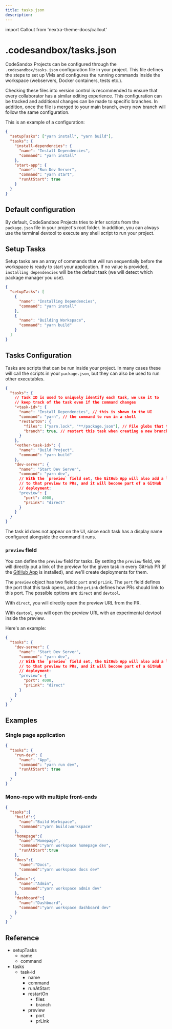 ```yaml
---
title: tasks.json
description:
---
```


import Callout from 'nextra-theme-docs/callout'

# .codesandbox/tasks.json

CodeSandox Projects can be configured through the `.codesandbox/tasks.json` configuration file in your project. This file defines the steps to set up VMs and configures the running commands inside the workspace (webservers, Docker containers, tests etc.).

<Callout emoji="⭑">
Checking these files into version control is recommended to ensure that every collaborator has a similar editing experience. This configuration can be tracked and additional changes can be made to specific branches. In addition, once the file is merged to your main branch, every new branch will follow the same configuration.
</Callout>

This is an example of a configuration:

```json
{
  "setupTasks": ["yarn install", "yarn build"],
  "tasks": {
    "install-dependencies": {
      "name": "Install Dependencies",
      "command": "yarn install"
    },
    "start-app": {
      "name": "Run Dev Server",
      "command": "yarn start",
      "runAtStart": true
    }
  }
}
```

## Default configuration

By default, CodeSandbox Projects tries to infer scripts from the `package.json` file in your project's root folder. In addition, you can always use the terminal devtool to execute any shell script to run your project.

## Setup Tasks

Setup tasks are an array of commands that will run sequentially before the workspace is ready to start your application. If no value is provided, `installing dependencies` will be the default task (we will detect which package manager you use).

```json
{
  "setupTasks": [
    {
      "name": "Installing Dependencies",
      "command": "yarn install"
    },
    {
      "name": "Building Workspace",
      "command": "yarn build"
    }
  ]
}
```

## Tasks Configuration

Tasks are scripts that can be run inside your project. In many cases these will call the scripts in your `package.json`, but they can also be used to run other executables.

```json
{
  "tasks": {
    // Task ID is used to uniquely identify each task, we use it to
    // keep track of the task even if the command changes
    "<task-id>": {
      "name": "Install Dependencies", // this is shown in the UI
      "command": "yarn", // the command to run in a shell
      "restartOn": {
        "files": ["yarn.lock", "**/package.json"], // File globs that trigger this task to restart
        "branch": true, // restart this task when creating a new branch/fork
      }
    },
    "<other-task-id>": {
      "name": "Build Project",
      "command": "yarn build"
    },
    "dev-server": {
      "name": "Start Dev Server",
      "command": "yarn dev",
      // With the `preview` field set, the GitHub App will also add a link
      // to that preview to PRs, and it will become part of a GitHub
      // deployment:
      "preview": {
        "port": 4000,
        "prLink": "direct"
      }
    }
  }
}
```

The task id does not appear on the UI, since each task has a display name configured alongside the command it runs.

### `preview` field

You can define the `preview` field for tasks. By setting the `preview` field, we will directly put a link of the preview for the given task in every GitHub PR (if the [GitHub App](/learn/integrations/github-app) is installed), and we'll create deployments for them.

The `preview` object has two fields: `port` and `prLink`. The `port` field defines the port that this task opens, and the `prLink` defines how PRs should link to this port. The possible options are `direct` and `devtool`.

With `direct`, you will directly open the preview URL from the PR.

With `devtool`, you will open the preview URL with an experimental devtool inside the preview.

Here's an example:

```json
{
  "tasks": {
    "dev-server": {
      "name": "Start Dev Server",
      "command": "yarn dev",
      // With the `preview` field set, the GitHub App will also add a link
      // to that preview to PRs, and it will become part of a GitHub
      // deployment:
      "preview": {
        "port": 4000,
        "prLink": "direct"
      }
    }
  }
}
```

## Examples

### Single page application

```json
{
  "tasks": {
    "run-dev": {
      "name": "App",
      "command": "yarn run dev",
      "runAtStart": true
    }
  }
}
```

### Mono-repo with multiple front-ends

```json
{
  "tasks":{
    "build":{
      "name":"Build Workspace",
      "command":"yarn build:workspace"
    },
    "homepage":{
      "name":"Homepage",
      "command":"yarn workspace homepage dev",
      "runAtStart":true
    },
    "docs":{
      "name":"Docs",
      "command":"yarn workspace docs dev"
    },
    "admin":{
      "name":"Admin",
      "command":"yarn workspace admin dev"
    },
    "dashboard":{
      "name":"Dashboard",
      "command":"yarn workspace dashboard dev"
    }
  }
}
```

## Reference

- setupTasks
  - name
  - command
- tasks
  - task-id
    - name
    - command
    - runAtStart
    - restartOn
      - files
      - branch
    - preview
      - port
      - prLink
